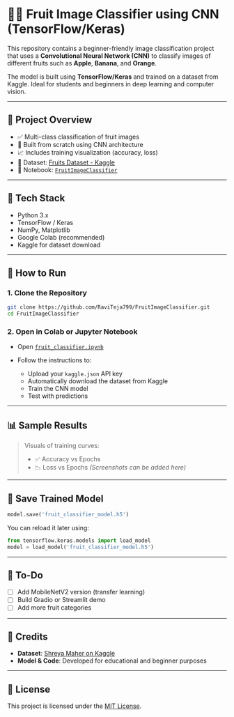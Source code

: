 # 🍎🍌 Fruit Image Classifier using CNN (TensorFlow/Keras)

This repository contains a beginner-friendly image classification project that uses a **Convolutional Neural Network (CNN)** to classify images of different fruits such as **Apple**, **Banana**, and **Orange**.

The model is built using **TensorFlow/Keras** and trained on a dataset from Kaggle. Ideal for students and beginners in deep learning and computer vision.

---

## 📂 Project Overview

- ✅ Multi-class classification of fruit images
- 🧠 Built from scratch using CNN architecture
- 📈 Includes training visualization (accuracy, loss)
- 📁 Dataset: [Fruits Dataset - Kaggle](https://www.kaggle.com/datasets/shreyapmaher/fruits-dataset-images)
- 📓 Notebook: [`FruitImageClassifier`](./FruitsImageClassifier.ipynb)

---

## 🧠 Tech Stack

- Python 3.x
- TensorFlow / Keras
- NumPy, Matplotlib
- Google Colab (recommended)
- Kaggle for dataset download

---

## 🚀 How to Run

### 1. Clone the Repository

```bash
git clone https://github.com/RaviTeja799/FruitImageClassifier.git
cd FruitImageClassifier
````

### 2. Open in Colab or Jupyter Notebook

* Open [`fruit_classifier.ipynb`](./fruit_classifier.ipynb)
* Follow the instructions to:

  * Upload your `kaggle.json` API key
  * Automatically download the dataset from Kaggle
  * Train the CNN model
  * Test with predictions

---

## 📊 Sample Results

> Visuals of training curves:
>
> * ✅ Accuracy vs Epochs
> * 📉 Loss vs Epochs
>   *(Screenshots can be added here)*

---

## 💾 Save Trained Model

```python
model.save('fruit_classifier_model.h5')
```

You can reload it later using:

```python
from tensorflow.keras.models import load_model
model = load_model('fruit_classifier_model.h5')
```

---

## 📌 To-Do

* [ ] Add MobileNetV2 version (transfer learning)
* [ ] Build Gradio or Streamlit demo
* [ ] Add more fruit categories

---

## 🙏 Credits

* **Dataset**: [Shreya Maher on Kaggle](https://www.kaggle.com/datasets/shreyapmaher/fruits-dataset-images)
* **Model & Code**: Developed for educational and beginner purposes

---

## 📜 License

This project is licensed under the [MIT License](LICENSE).

